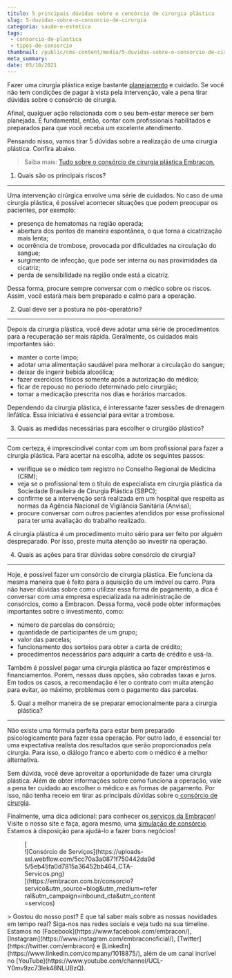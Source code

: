 ```yaml
---
titulo: 5 principais dúvidas sobre o consórcio de cirurgia plástica
slug: 5-duvidas-sobre-o-consorcio-de-cirurgia
categoria: saude-e-estetica
tags:
 - consorcio-de-plastica
 - tipos-de-consorcio
thumbnail: /public/cms-content/media/5-duvidas-sobre-o-consorcio-de-cirurgia.jpg
meta_summary: 
date: 05/10/2021
---
```

Fazer uma cirurgia plástica exige bastante [planejamento](https://www.embracon.com.br/blog/planejamento-financeiro-um-guia-para-as-financas-nao-sairem-de-controle) e cuidado. Se você não tem condições de pagar à vista pela intervenção, vale a pena tirar dúvidas sobre o consórcio de cirurgia.

Afinal, qualquer ação relacionada com o seu bem-estar merece ser bem planejada. É fundamental, então, contar com profissionais habilitados e preparados para que você receba um excelente atendimento.

Pensando nisso, vamos tirar 5 dúvidas sobre a realização de uma cirurgia plástica. Confira abaixo.

> Saiba mais: [Tudo sobre o consórcio de cirurgia plástica Embracon.](https://www.embracon.com.br/blog/tudo-sobre-o-consorcio-de-cirurgia-plastica-embracon)

1. Quais são os principais riscos?
----------------------------------

Uma intervenção cirúrgica envolve uma série de cuidados. No caso de uma cirurgia plástica, é possível acontecer situações que podem preocupar os pacientes, por exemplo:

- presença de hematomas na região operada;
- abertura dos pontos de maneira espontânea, o que torna a cicatrização mais lenta;
- ocorrência de trombose, provocada por dificuldades na circulação do sangue;
- surgimento de infecção, que pode ser interna ou nas proximidades da cicatriz;
- perda de sensibilidade na região onde está a cicatriz.

Dessa forma, procure sempre conversar com o médico sobre os riscos. Assim, você estará mais bem preparado e calmo para a operação.

2. Qual deve ser a postura no pós-operatório?
---------------------------------------------

Depois da cirurgia plástica, você deve adotar uma série de procedimentos para a recuperação ser mais rápida. Geralmente, os cuidados mais importantes são:

- manter o corte limpo;
- adotar uma alimentação saudável para melhorar a circulação do sangue;
- deixar de ingerir bebida alcoólica;
- fazer exercícios físicos somente após a autorização do médico;
- ficar de repouso no período determinado pelo cirurgião;
- tomar a medicação prescrita nos dias e horários marcados.

Dependendo da cirurgia plástica, é interessante fazer sessões de drenagem linfática. Essa iniciativa é essencial para evitar a trombose.

3. Quais as medidas necessárias para escolher o cirurgião plástico?
-------------------------------------------------------------------

Com certeza, é imprescindível contar com um bom profissional para fazer a cirurgia plástica. Para acertar na escolha, adote os seguintes passos:

- verifique se o médico tem registro no Conselho Regional de Medicina (CRM);
- veja se o profissional tem o título de especialista em cirurgia plástica da Sociedade Brasileira de Cirurgia Plástica (SBPC);
- confirme se a intervenção será realizada em um hospital que respeita as normas da Agência Nacional de Vigilância Sanitária (Anvisa);
- procure conversar com outros pacientes atendidos por esse profissional para ter uma avaliação do trabalho realizado.

A cirurgia plástica é um procedimento muito sério para ser feito por alguém despreparado. Por isso, preste muita atenção ao investir na operação.

4. Quais as ações para tirar dúvidas sobre consórcio de cirurgia?
-----------------------------------------------------------------

Hoje, é possível fazer um consórcio de cirurgia plástica. Ele funciona da mesma maneira que é feito para a aquisição de um imóvel ou carro. Para não haver dúvidas sobre como utilizar essa forma de pagamento, a dica é conversar com uma empresa especializada na administração de consórcios, como a Embracon. Dessa forma, você pode obter informações importantes sobre o investimento, como:

- número de parcelas do consórcio;
- quantidade de participantes de um grupo;
- valor das parcelas;
- funcionamento dos sorteios para obter a carta de crédito;
- procedimentos necessários para adquirir a carta de crédito e usá-la.

Também é possível pagar uma cirurgia plástica ao fazer empréstimos e financiamentos. Porém, nessas duas opções, são cobradas taxas e juros. Em todos os casos, a recomendação é ler o contrato com muita atenção para evitar, ao máximo, problemas com o pagamento das parcelas.

5. Qual a melhor maneira de se preparar emocionalmente para a cirurgia plástica?
--------------------------------------------------------------------------------

Não existe uma fórmula perfeita para estar bem preparado psicologicamente para fazer essa operação. Por outro lado, é essencial ter uma expectativa realista dos resultados que serão proporcionados pela cirurgia. Para isso, o diálogo franco e aberto com o médico é a melhor alternativa.

Sem dúvida, você deve aproveitar a oportunidade de fazer uma cirurgia plástica. Além de obter informações sobre como funciona a operação, vale a pena ter cuidado ao escolher o médico e as formas de pagamento. Por isso, não tenha receio em tirar as principais dúvidas sobre o[ consórcio de cirurgia](https://www.embracon.com.br/blog/5-duvidas-sobre-o-consorcio-de-cirurgia).

Finalmente, uma dica adicional: para conhecer os[ serviços da Embracon](https://www.embracon.com.br/blog/conheca-os-principais-consorcios-de-servicos-embracon)! Visite o nosso site e faça, agora mesmo, uma [simulação de consórcio](https://www.embracon.com.br/consorcio). Estamos à disposição para ajudá-lo a fazer bons negócios!

<figure class="w-richtext-figure-type-image w-richtext-align-center" style="max-width:310px">[<div>![Consórcio de Serviços](https://uploads-ssl.webflow.com/5cc70a3a0871f750442da9d5/5eb45fa0d7815a36452bb464_CTA-Servicos.png)</div>](https://embracon.com.br/consorcio?servico&utm_source=blog&utm_medium=referral&utm_campaign=inbound_cta&utm_content=servicos)</figure>> Gostou do nosso post? E que tal saber mais sobre as nossas novidades em tempo real? Siga-nos nas redes sociais e veja tudo na sua timeline. Estamos no [Facebook](https://www.facebook.com/embracon/), [Instagram](https://www.instagram.com/embraconoficial/), [Twitter](https://twitter.com/embracon) e [LinkedIn](https://www.linkedin.com/company/1018875/), além de um canal incrível no [YouTube](https://www.youtube.com/channel/UCL-Y0mv9zc73Iek48NLUBzQ).
